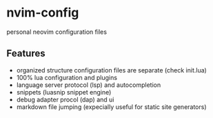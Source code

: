 # nvim-config

personal neovim configuration files

## Features
- organized structure configuration files are separate (check init.lua)
- 100% lua configuration and plugins
- language server protocol (lsp) and autocompletion
- snippets (luasnip snippet engine)
- debug adapter procol (dap) and ui
- markdown file jumping (expecially useful for static site generators)
